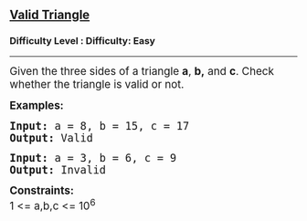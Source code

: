 <h2><a href="https://www.geeksforgeeks.org/problems/valid-triangle--121441/1?page=1&sortBy=latest">Valid Triangle</a></h2><h3>Difficulty Level : Difficulty: Easy</h3><hr><div class="problems_problem_content__Xm_eO"><p><span style="font-size: 14pt;">Given the three sides of a triangle <strong>a</strong>, <strong>b,</strong> and <strong>c</strong>. Check whether the triangle is valid or not.</span></p>
<p><span style="font-size: 14pt;"><strong>Examples:</strong></span></p>
<pre><span style="font-size: 14pt;"><strong>Input:</strong> a = 8, b = 15, c = 17<br></span><span style="font-size: 14pt;"><strong>Output:</strong> Valid</span></pre>
<pre><span style="font-size: 14pt;"><strong>Input:</strong>&nbsp;a = 3, b = 6, c = 9<br></span><span style="font-size: 14pt;"><strong>Output:</strong> Invalid</span></pre>
<p><span style="font-size: 14pt;"><strong>Constraints:</strong><br>1 &lt;= a,b,c &lt;= 10<sup>6</sup></span></p></div>